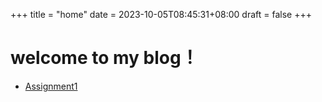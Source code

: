 +++
title = "home"
date = 2023-10-05T08:45:31+08:00
draft = false
+++

# welcome to my blog！



- [Assignment1](/reports/assignment1.md)
